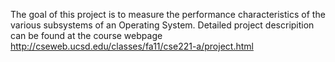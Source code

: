 The goal of this project is to measure the performance characteristics of the various subsystems of an Operating System. Detailed project descripition can be found at the course webpage http://cseweb.ucsd.edu/classes/fa11/cse221-a/project.html
